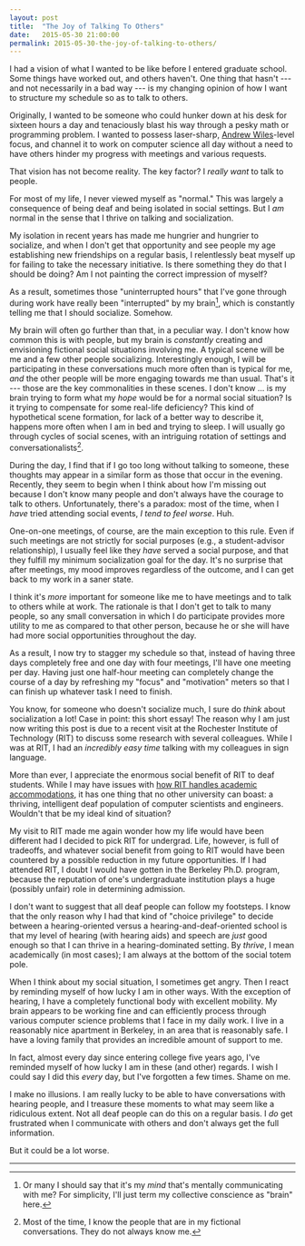```yaml
---
layout: post
title:  "The Joy of Talking To Others"
date:   2015-05-30 21:00:00
permalink: 2015-05-30-the-joy-of-talking-to-others/
---
```


I had a vision of what I wanted to be like before I entered graduate school. Some things have worked
out, and others haven't. One thing that hasn't --- and not necessarily in a bad way --- is my
changing opinion of how I want to structure my schedule so as to talk to others.

Originally, I wanted to be someone who could hunker down at his desk for sixteen hours a day and
tenaciously blast his way through a pesky math or programming problem. I wanted to possess
laser-sharp, [Andrew Wiles](http://en.wikipedia.org/wiki/Andrew_Wiles)-level focus, and channel it
to work on computer science all day without a need to have others hinder my progress with meetings
and various requests.

That vision has not become reality. The key factor? I *really want* to talk to people.

For most of my life, I never viewed myself as "normal." This was largely a consequence of being deaf
and being isolated in social settings. But I *am* normal in the sense that I thrive on talking and
socialization.

My isolation in recent years has made me hungrier and hungrier to socialize, and when I don't get
that opportunity and see people my age establishing new friendships on a regular basis, I
relentlessly beat myself up for failing to take the necessary initiative. Is there something they do
that I should be doing? Am I not painting the correct impression of myself?
    
As a result, sometimes those "uninterrupted hours" that I've gone through during work have really
been "interrupted" by my brain[^mind], which is constantly telling me that I should socialize.
Somehow.

My brain will often go further than that, in a peculiar way. I don't know how common this is with
people, but my brain is *constantly* creating and envisioning fictional social situations
involving me. A typical scene will be me and a few other people socializing. Interestingly enough,
I will be participating in these conversations much more often than is typical for me, *and* the
other people will be more engaging towards me than usual. That's it --- those are the key
commonalities in these scenes. I don't know ... is my brain trying to form what my *hope* would be
for a normal social situation? Is it trying to compensate for some real-life deficiency? This kind
of hypothetical scene formation, for lack of a better way to describe it, happens more often when I
am in bed and trying to sleep. I will usually go through cycles of social scenes, with an intriguing
rotation of settings and conversationalists[^who].

During the day, I find that if I go too long without talking to someone, these thoughts may appear
in a similar form as those that occur in the evening. Recently, they seem to begin when I think
about how I'm missing out because I don't know many people and don't always have the courage to talk
to others. Unfortunately, there's a paradox: most of the time, when I *have* tried attending social
events, *I tend to feel worse*. Huh.

One-on-one meetings, of course, are the main exception to this rule.  Even if such meetings are not
strictly for social purposes (e.g., a student-advisor relationship), I usually feel like they *have*
served a social purpose, and that they fulfill my minimum socialization goal for the day.  It's no
surprise that after meetings, my mood improves regardless of the outcome, and I can get back to my
work in a saner state.

I think it's *more* important for someone like me to have meetings and to talk to others while at
work. The rationale is that I don't get to talk to many people, so any small conversation in which I
do participate provides more utility to me as compared to that other person, because he or she will
    have had more social opportunities throughout the day.

As a result, I now try to stagger my schedule so that, instead of having three days completely free
and one day with four meetings, I'll have one meeting per day.  Having just one half-hour meeting
can completely change the course of a day by refreshing my "focus" and "motivation"  meters so that
I can finish up whatever task I need to finish.

You know, for someone who doesn't socialize much, I sure do *think* about socialization a lot! Case
in point: this short essay! The reason why I am just now writing this post is due to a recent visit
at the Rochester Institute of Technology (RIT) to discuss some research with several colleagues.
While I was at RIT, I had an *incredibly easy time* talking with my colleagues in sign language. 

More than ever, I appreciate the enormous social benefit of RIT to deaf students. While I may have
issues with [how RIT handles academic
accommodations](http://danieltakeshi.github.io/2013/04/13/an-inside-view-of-rits-accommodation-policies-and-its-limitations/),
it has one thing that no other university can boast: a thriving, intelligent deaf population of
computer scientists and engineers. Wouldn't that be my ideal kind of situation?

My visit to RIT made me again wonder how my life would have been different had I decided to pick RIT
for undergrad. Life, however, is full of tradeoffs, and whatever social benefit from going to RIT
    would have been countered by a possible reduction in my future opportunities. If I had attended
    RIT, I doubt I would have gotten in the Berkeley Ph.D. program, because the reputation of one's
    undergraduate institution plays a huge (possibly unfair) role in determining admission.

I don't want to suggest that all deaf people can follow my footsteps. I know that the only reason
why I had that kind of "choice privilege" to decide between a hearing-oriented versus a
hearing-and-deaf-oriented school is that my level of hearing (with hearing aids) and speech are
*just* good enough so that I can thrive in a hearing-dominated setting. By *thrive*, I mean
academically (in most cases); I am always at the bottom of the social totem pole.

When I think about my social situation, I sometimes get angry. Then I react by reminding myself of
how lucky I am in other ways. With the exception of hearing, I have a completely functional body
with excellent mobility. My brain appears to be working fine and can efficiently process through
various computer science problems that I face in my daily work.  I live in a reasonably nice
apartment in Berkeley, in an area that is reasonably safe. I have a loving family that provides an
incredible amount of support to me.

In fact, almost every day since entering college five years ago, I've reminded myself of how lucky I
am in these (and other) regards. I wish I could say I did this *every* day, but I've forgotten a few
times.  Shame on me.

I make no illusions. I am really lucky to be able to have conversations with hearing people, and I
treasure these moments to what may seem like a ridiculous extent. Not all deaf people can do this on
a regular basis. I *do* get frustrated when I communicate with others and don't always get the full
information.

But it could be a lot worse.

***

[^mind]: Or many I should say that it's my *mind* that's mentally communicating with me? For
    simplicity, I'll just term my collective conscience as "brain" here.

[^who]: Most of the time, I know the people that are in my fictional conversations.  They do not
    always know me.

